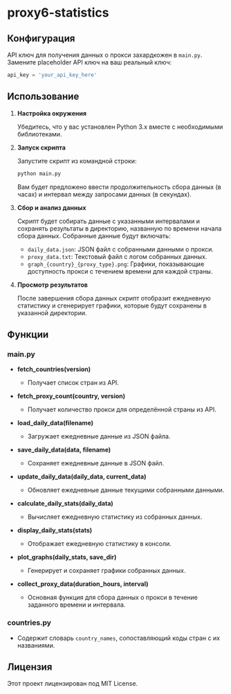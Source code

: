 # proxy6-statistics

## Конфигурация

API ключ для получения данных о прокси захардкожен в `main.py`. Замените placeholder API ключ на ваш реальный ключ:

```python
api_key = 'your_api_key_here'
```

## Использование

1. **Настройка окружения**

   Убедитесь, что у вас установлен Python 3.x вместе с необходимыми библиотеками.

2. **Запуск скрипта**

   Запустите скрипт из командной строки:

   ```bash
   python main.py
   ```

   Вам будет предложено ввести продолжительность сбора данных (в часах) и интервал между запросами данных (в секундах).

3. **Сбор и анализ данных**

   Скрипт будет собирать данные с указанными интервалами и сохранять результаты в директорию, названную по времени начала сбора данных. Собранные данные будут включать:

   - `daily_data.json`: JSON файл с собранными данными о прокси.
   - `proxy_data.txt`: Текстовый файл с логом собранных данных.
   - `graph_{country}_{proxy_type}.png`: Графики, показывающие доступность прокси с течением времени для каждой страны.

4. **Просмотр результатов**

   После завершения сбора данных скрипт отобразит ежедневную статистику и сгенерирует графики, которые будут сохранены в указанной директории.

## Функции

### main.py

- **fetch_countries(version)**
  - Получает список стран из API.

- **fetch_proxy_count(country, version)**
  - Получает количество прокси для определённой страны из API.

- **load_daily_data(filename)**
  - Загружает ежедневные данные из JSON файла.

- **save_daily_data(data, filename)**
  - Сохраняет ежедневные данные в JSON файл.

- **update_daily_data(daily_data, current_data)**
  - Обновляет ежедневные данные текущими собранными данными.

- **calculate_daily_stats(daily_data)**
  - Вычисляет ежедневную статистику из собранных данных.

- **display_daily_stats(stats)**
  - Отображает ежедневную статистику в консоли.

- **plot_graphs(daily_stats, save_dir)**
  - Генерирует и сохраняет графики собранных данных.

- **collect_proxy_data(duration_hours, interval)**
  - Основная функция для сбора данных о прокси в течение заданного времени и интервала.

### countries.py

- Содержит словарь `country_names`, сопоставляющий коды стран с их названиями.

## Лицензия

Этот проект лицензирован под MIT License.
